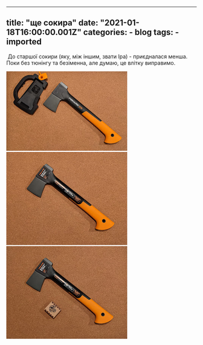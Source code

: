 
---
title: "ще сокира"
date: "2021-01-18T16:00:00.001Z"
categories:
    - blog
tags:
    - imported
---

 До старшої сокири (яку, між іншим, звати Іра) \- приєдналася менша. Поки без тюнінгу та безіменна, але думаю, це влітку виправимо.  


[![](thumb_00.jpg)](img00.jpg)  
[![](thumb_01.jpg)](img01.jpg)  
[![](thumb_02.jpg)](img02.jpg)  
  



